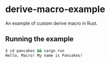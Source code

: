 # derive-macro-example

An example of custom derive macro in Rust.

## Running the example

```sh
$ cd pancakes && cargo run
Hello, Macro! My name is Pancakes!
```
